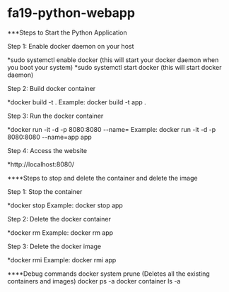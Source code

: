 # fa19-python-webapp

***Steps to Start the Python Application

Step 1: Enable docker daemon on your host

*sudo systemctl enable docker (this will start your docker daemon when you boot your system)
*sudo systemctl start docker (this will start docker daemon)
 
Step 2: Build docker container

*docker build -t <name> .
Example: docker build -t app .

Step 3: Run the docker container

*docker run -it -d -p 8080:8080 --name=<name> <name>
Example: docker run -it -d -p 8080:8080 --name=app app

Step 4: Access the website

*http://localhost:8080/

****Steps to stop and delete the container and delete the image

Step 1: Stop the container

*docker stop <name>
Example: docker stop app

Step 2: Delete the docker container

*docker rm <name>
Example: docker rm app

Step 3: Delete the docker image

*docker rmi <name>
Example: docker rmi app

****Debug commands
docker system prune (Deletes all the existing containers and images)
docker ps -a 
docker container ls -a
